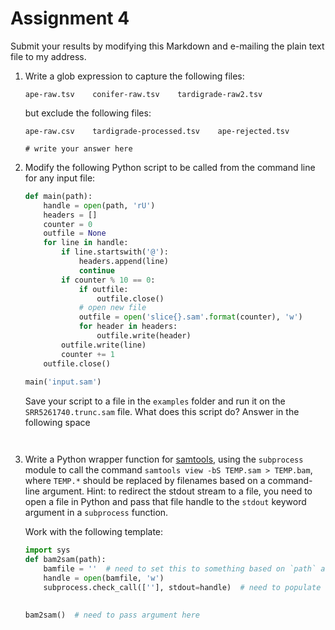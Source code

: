 # Assignment 4
Submit your results by modifying this Markdown and e-mailing the plain text file to my address.

1. Write a glob expression to capture the following files:
   ```shell
   ape-raw.tsv    conifer-raw.tsv    tardigrade-raw2.tsv
   ```
   but exclude the following files:
   ```shell
   ape-raw.csv    tardigrade-processed.tsv    ape-rejected.tsv
   ```
   
   ```shell
   # write your answer here
   ```

2. Modify the following Python script to be called from the command line for any input file:
   ```python
   def main(path):
       handle = open(path, 'rU')
       headers = []
       counter = 0
       outfile = None
       for line in handle:
           if line.startswith('@'):
               headers.append(line)
               continue
           if counter % 10 == 0:
               if outfile:
                   outfile.close()
               # open new file
               outfile = open('slice{}.sam'.format(counter), 'w')
               for header in headers:
                   outfile.write(header)
           outfile.write(line)
           counter += 1
       outfile.close()
           
   main('input.sam')
   ```
   Save your script to a file in the `examples` folder and run it on the `SRR5261740.trunc.sam` file.  What does this script do?  Answer in the following space
   ```
   
   
   ```
   
3. Write a Python wrapper function for [samtools](https://github.com/samtools/samtools/releases), using the `subprocess` module to call the command `samtools view -bS TEMP.sam > TEMP.bam`, where `TEMP.*` should be replaced by filenames based on a command-line argument.  Hint: to redirect the stdout stream to a file, you need to open a file in Python and pass that file handle to the `stdout` keyword argument in a `subprocess` function.  

   Work with the following template:
   ```python
   import sys
   def bam2sam(path):
       bamfile = ''  # need to set this to something based on `path` argument
       handle = open(bamfile, 'w')
       subprocess.check_call([''], stdout=handle)  # need to populate first list argument with strings
       
   
   bam2sam()  # need to pass argument here
   ```



